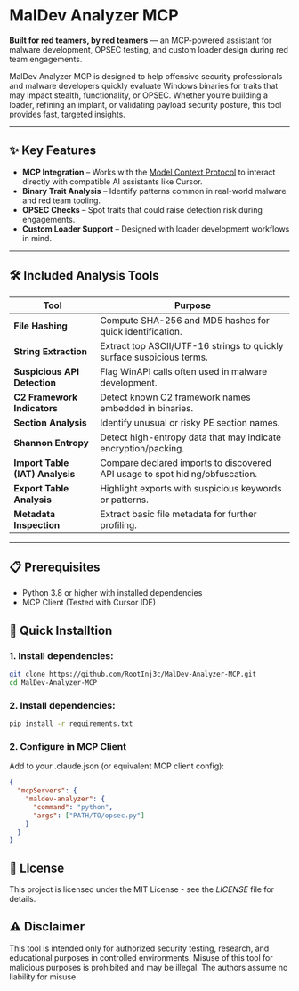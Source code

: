 # MalDev Analyzer MCP

**Built for red teamers, by red teamers** — an MCP-powered assistant for malware development, OPSEC testing, and custom loader design during red team engagements.

MalDev Analyzer MCP is designed to help offensive security professionals and malware developers quickly evaluate Windows binaries for traits that may impact stealth, functionality, or OPSEC. Whether you’re building a loader, refining an implant, or validating payload security posture, this tool provides fast, targeted insights.

---

## ✨ Key Features

- **MCP Integration** – Works with the [Model Context Protocol](https://modelcontextprotocol.io/) to interact directly with compatible AI assistants like Cursor.
- **Binary Trait Analysis** – Identify patterns common in real-world malware and red team tooling.
- **OPSEC Checks** – Spot traits that could raise detection risk during engagements.
- **Custom Loader Support** – Designed with loader development workflows in mind.

---

## 🛠 Included Analysis Tools

| Tool | Purpose |
|------|---------|
| **File Hashing** | Compute SHA-256 and MD5 hashes for quick identification. |
| **String Extraction** | Extract top ASCII/UTF-16 strings to quickly surface suspicious terms. |
| **Suspicious API Detection** | Flag WinAPI calls often used in malware development. |
| **C2 Framework Indicators** | Detect known C2 framework names embedded in binaries. |
| **Section Analysis** | Identify unusual or risky PE section names. |
| **Shannon Entropy** | Detect high-entropy data that may indicate encryption/packing. |
| **Import Table (IAT) Analysis** | Compare declared imports to discovered API usage to spot hiding/obfuscation. |
| **Export Table Analysis** | Highlight exports with suspicious keywords or patterns. |
| **Metadata Inspection** | Extract basic file metadata for further profiling. |

---

## 📋 Prerequisites

- Python 3.8 or higher with installed dependencies
- MCP Client (Tested with Cursor IDE)

## 🚀 Quick Installtion

### 1. Install dependencies:
```bash
git clone https://github.com/RootInj3c/MalDev-Analyzer-MCP.git
cd MalDev-Analyzer-MCP
```

### 2. Install dependencies:
```bash
pip install -r requirements.txt
```

### 2. Configure in MCP Client
Add to your .claude.json (or equivalent MCP client config):
```json
{
  "mcpServers": {
    "maldev-analyzer": {
      "command": "python",
      "args": ["PATH/TO/opsec.py"]
    }
  }
}
```

## 📜 License

This project is licensed under the MIT License - see the *LICENSE* file for details.

## ⚠ Disclaimer

This tool is intended only for authorized security testing, research, and educational purposes in controlled environments. Misuse of this tool for malicious purposes is prohibited and may be illegal. The authors assume no liability for misuse.
